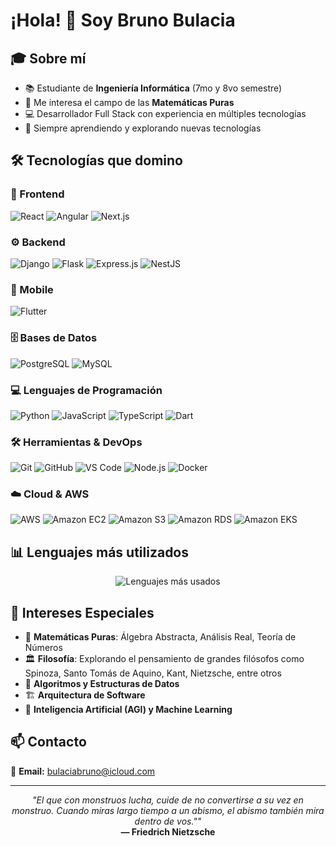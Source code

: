 # ¡Hola! 👋 Soy Bruno Bulacia

## 🎓 Sobre mí
- 📚 Estudiante de **Ingeniería Informática** (7mo y 8vo semestre)
- 🧮 Me interesa el campo de las **Matemáticas Puras**
- 💻 Desarrollador Full Stack con experiencia en múltiples tecnologías
- 🚀 Siempre aprendiendo y explorando nuevas tecnologías

## 🛠️ Tecnologías que domino

### 🎨 Frontend
![React](https://img.shields.io/badge/React-20232A?style=for-the-badge&logo=react&logoColor=61DAFB)
![Angular](https://img.shields.io/badge/Angular-DD0031?style=for-the-badge&logo=angular&logoColor=white)
![Next.js](https://img.shields.io/badge/Next.js-000000?style=for-the-badge&logo=next.js&logoColor=white)

### ⚙️ Backend
![Django](https://img.shields.io/badge/Django-092E20?style=for-the-badge&logo=django&logoColor=white)
![Flask](https://img.shields.io/badge/Flask-000000?style=for-the-badge&logo=flask&logoColor=white)
![Express.js](https://img.shields.io/badge/Express.js-404D59?style=for-the-badge&logo=express&logoColor=white)
![NestJS](https://img.shields.io/badge/NestJS-E0234E?style=for-the-badge&logo=nestjs&logoColor=white)

### 📱 Mobile
![Flutter](https://img.shields.io/badge/Flutter-02569B?style=for-the-badge&logo=flutter&logoColor=white)

### 🗄️ Bases de Datos
![PostgreSQL](https://img.shields.io/badge/PostgreSQL-316192?style=for-the-badge&logo=postgresql&logoColor=white)
![MySQL](https://img.shields.io/badge/MySQL-005C84?style=for-the-badge&logo=mysql&logoColor=white)

### 💻 Lenguajes de Programación
![Python](https://img.shields.io/badge/Python-3776AB?style=for-the-badge&logo=python&logoColor=white)
![JavaScript](https://img.shields.io/badge/JavaScript-F7DF1E?style=for-the-badge&logo=javascript&logoColor=black)
![TypeScript](https://img.shields.io/badge/TypeScript-007ACC?style=for-the-badge&logo=typescript&logoColor=white)
![Dart](https://img.shields.io/badge/Dart-0175C2?style=for-the-badge&logo=dart&logoColor=white)

### 🛠️ Herramientas & DevOps
![Git](https://img.shields.io/badge/Git-F05032?style=for-the-badge&logo=git&logoColor=white)
![GitHub](https://img.shields.io/badge/GitHub-100000?style=for-the-badge&logo=github&logoColor=white)
![VS Code](https://img.shields.io/badge/VS_Code-007ACC?style=for-the-badge&logo=visual-studio-code&logoColor=white)
![Node.js](https://img.shields.io/badge/Node.js-43853D?style=for-the-badge&logo=node.js&logoColor=white)
![Docker](https://img.shields.io/badge/Docker-2496ED?style=for-the-badge&logo=docker&logoColor=white)

### ☁️ Cloud & AWS
![AWS](https://img.shields.io/badge/AWS-232F3E?style=for-the-badge&logo=amazon-aws&logoColor=white)
![Amazon EC2](https://img.shields.io/badge/Amazon_EC2-FF9900?style=for-the-badge&logo=amazon-ec2&logoColor=white)
![Amazon S3](https://img.shields.io/badge/Amazon_S3-569A31?style=for-the-badge&logo=amazon-s3&logoColor=white)
![Amazon RDS](https://img.shields.io/badge/Amazon_RDS-527FFF?style=for-the-badge&logo=amazon-rds&logoColor=white)
![Amazon EKS](https://img.shields.io/badge/Amazon_EKS-FF9900?style=for-the-badge&logo=amazon-eks&logoColor=white)

## 📊 Lenguajes más utilizados

<div align="center">

![Lenguajes más usados](https://github-readme-stats.vercel.app/api/top-langs/?username=brunobulacia&layout=compact&theme=tokyonight&hide_border=true&langs_count=8)

</div>

## 🎯 Intereses Especiales

- 📐 **Matemáticas Puras**: Álgebra Abstracta, Análisis Real, Teoría de Números
- 🏛️ **Filosofía**: Explorando el pensamiento de grandes filósofos como Spinoza, Santo Tomás de Aquino, Kant, Nietzsche, entre otros
- 🔬 **Algoritmos y Estructuras de Datos**
- 🏗️ **Arquitectura de Software**
- 🤖 **Inteligencia Artificial (AGI) y Machine Learning**

## 📫 Contacto

📧 **Email:** bulaciabruno@icloud.com

---

<div align="center">

*"El que con monstruos lucha, cuide de no convertirse a su vez en monstruo. Cuando miras largo tiempo a un abismo, el abismo también mira dentro de vos.""*  
**— Friedrich Nietzsche**

</div>
